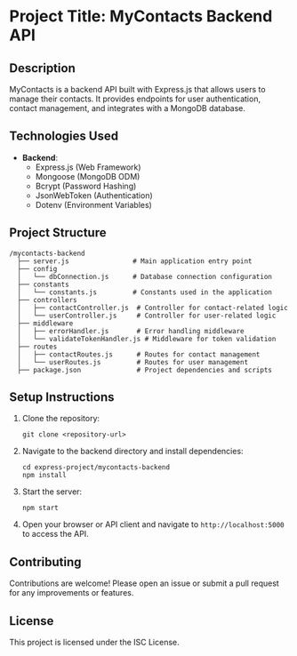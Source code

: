 # Project Title: MyContacts Backend API

## Description
MyContacts is a backend API built with Express.js that allows users to manage their contacts. It provides endpoints for user authentication, contact management, and integrates with a MongoDB database.

## Technologies Used
- **Backend**: 
  - Express.js (Web Framework)
  - Mongoose (MongoDB ODM)
  - Bcrypt (Password Hashing)
  - JsonWebToken (Authentication)
  - Dotenv (Environment Variables)

## Project Structure
```
/mycontacts-backend
  ├── server.js                # Main application entry point
  ├── config
  │   └── dbConnection.js      # Database connection configuration
  ├── constants
  │   └── constants.js         # Constants used in the application
  ├── controllers
  │   ├── contactController.js  # Controller for contact-related logic
  │   └── userController.js     # Controller for user-related logic
  ├── middleware
  │   ├── errorHandler.js       # Error handling middleware
  │   └── validateTokenHandler.js # Middleware for token validation
  ├── routes
  │   ├── contactRoutes.js      # Routes for contact management
  │   └── userRoutes.js         # Routes for user management
  ├── package.json              # Project dependencies and scripts
```

## Setup Instructions
1. Clone the repository:
   ```
   git clone <repository-url>
   ```

2. Navigate to the backend directory and install dependencies:
   ```
   cd express-project/mycontacts-backend
   npm install
   ```

3. Start the server:
   ```
   npm start
   ```

4. Open your browser or API client and navigate to `http://localhost:5000` to access the API.

## Contributing
Contributions are welcome! Please open an issue or submit a pull request for any improvements or features.

## License
This project is licensed under the ISC License.
